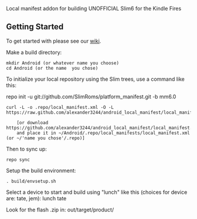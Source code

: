Local manifest addon for building UNOFFICIAL Slim6 for the Kindle Fires

Getting Started
---------------

To get started with please see our [wiki](https://github.com/KFire-Android/android_local_manifest/wiki).

Make a build directory:

	mkdir Android (or whatever name you choose)
	cd Android (or the name  you chose)
	

To initialize your local repository using the Slim trees, use a command like this:

   repo init -u git://github.com/SlimRoms/platform_manifest.git -b mm6.0
    
    curl -L -o .repo/local_manifest.xml -O -L https://raw.github.com/alexander3244/android_local_manifest/local_manifest.xml

    	[or download https://github.com/alexander3244/android_local_manifest/local_manifest.xml
		and place it in ~/Android/.repo/local_manifests/local_manifest.xml (or ~/'name you chose'/.repo)]

Then to sync up:

    repo sync

Setup the build environment:

    . build/envsetup.sh

Select a device to start and build using "lunch" like this (choices for device are: tate, jem): <device>
 lunch tate


Look for the flash .zip in: out/target/product/<device>
